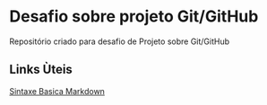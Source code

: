 # Desafio sobre projeto Git/GitHub
Repositório criado para desafio de Projeto sobre Git/GitHub
## Links Ùteis
[Sintaxe Basica Markdown](https://www.markdownguide.org/basic-syntax/)

